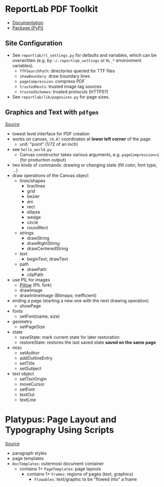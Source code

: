 # ReportLab PDF Toolkit

- [Documentation](https://docs.reportlab.com/reportlab/userguide/ch1_intro/)
- [Package (PyPi)](https://pypi.org/project/reportlab/)

## Site Configuration

- See `reportlab/rl_settings.py` for defaults and variables, which can be
  overwritten (e.g. by `~/.reportlab_settings` or `RL_*` environment variables).
    - `TTFSearchPath`: directories queried for TTF files
    - `showBoundary`: draw boundary lines
    - `pageCompression`: compress PDF
    - `trustedHosts`: trusted image tag sources
    - `trustedSchemes`: trusted protocols (HTTPS?)
- See `reportlab/lib/pagesizes.py` for page sizes.

## Graphics and Text with `pdfgen`

[Source](https://docs.reportlab.com/reportlab/userguide/ch2_graphics/)

- lowest level interface for PDF creation
- works on canvas, `(0,0)` coordinates at **lower left corner** of the page
    - unit: "point" (1/72 of an inch)
- see `hello_world.py`
    - Canvas constructor takes various arguments, e.g. `pageCompression=1` (for
      production output)
- two kinds of commands: drawing or changing state (fill color, font type, ...)
- draw operations of the Canvas object
    - lines/shapes
        - line/lines
        - grid
        - bezier
        - arc
        - rect
        - ellipse
        - wedge
        - circle
        - roundRect
    - strings
        - drawString
        - drawRightString
        - drawCenteredString
    - text
        - beginText; drawText
    - path
        - drawPath
        - clipPath
- use PIL for images
    - [Pillow](https://pypi.org/project/pillow/) (PIL fork)
    - drawImage
    - drawInlineImage (Bitmaps; inefficient)
- ending a page (starting a new one with the next drawing operation)
    - showPage
- fonts
    - setFont(name, size)
- geometry
    - setPageSize
- state
    - saveState: mark current state for later restoration
    - restoreState: restores the last saved state **saved on the same page**
- misc
    - setAuthor
    - addOutlineEntry
    - setTitle
    - setSubject
- text object
    - setTextOrigin
    - moveCursor
    - setFont
    - textOut
    - textLine

# Platypus: Page Layout and Typography Using Scripts

[Source](https://docs.reportlab.com/reportlab/userguide/ch5_platypus/)

- paragraph styles
- page templates
- `DocTemplates`: outermost document container
    - contains 1+ `PageTemplates`: page layouts
        - contains 1+ `Frames`: regions of pages (text, graphics)
            - `Flowables`: text/graphic to be "flowed into" a frame

